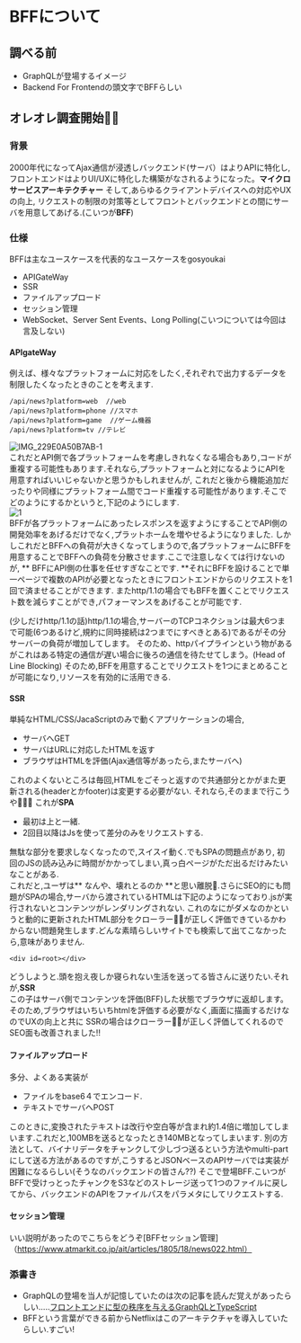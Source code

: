 # BFFについて

## 調べる前
- GraphQLが登場するイメージ
- Backend For Frontendの頭文字でBFFらしい

## オレオレ調査開始🕵️‍♀️

### 背景
2000年代になってAjax通信が浸透しバックエンド(サーバ）はよりAPIに特化し, フロントエンドはよりUI/UXに特化した構築がなされるようになった。**マイクロサービスアーキテクチャー**
そして,あらゆるクライアントデバイスへの対応やUXの向上, リクエストの制限の対策等としてフロントとバックエンドとの間にサーバを用意してあげる.(こいつが**BFF**)

### 仕様
BFFは主なユースケースを代表的なユースケースをgosyoukai
- APIGateWay
- SSR
- ファイルアップロード
- セッション管理
- WebSocket、Server Sent Events、Long Polling(こいつについては今回は言及しない)

#### APIgateWay
例えば、様々なプラットフォームに対応をしたく,それぞれで出力するデータを制限したくなったときのことを考えます.
```
/api/news?platform=web  //web
/api/news?platform=phone //スマホ
/api/news?platform=game  //ゲーム機器
/api/news?platform=tv //テレビ 
```
![IMG_229E0A50B7AB-1](https://user-images.githubusercontent.com/56505469/85938219-366a3200-b946-11ea-8fc5-bb0f66779fc8.jpg)  
これだとAPI側で各プラットフォームを考慮しきれなくなる場合もあり,コードが重複する可能性もあります.それなら,プラットフォームと対になるようにAPIを用意すればいいじゃないかと思うかもしれませんが,
これだと後から機能追加だったりや同様にプラットフォーム間でコード重複する可能性があります.そこでどのようにするかというと,下記のようにします.  
![1](https://user-images.githubusercontent.com/56505469/85938230-53066a00-b946-11ea-9c25-4108a03fa66e.jpg)  
BFFが各プラットフォームにあったレスポンスを返すようにすることでAPI側の開発効率をあげるだけでなく,プラットホームを増やせるようになりました.
しかしこれだとBFFへの負荷が大きくなってしまうので,各プラットフォームにBFFを用意することでBFFへの負荷を分散させます.ここで注意しなくては行けないのが, ** BFFにAPI側の仕事を任せすぎなことです. **それにBFFを設けることで単一ページで複数のAPIが必要となったときにフロントエンドからのリクエストを1回で済ませることができます.
またhttp/1.1の場合でもBFFを置くことでリクエスト数を減らすことができ,パフォーマンスをあげることが可能です.

(少しだけhttp/1.1の話)http/1.1の場合,サーバーのTCPコネクションは最大6つまで可能(6つあるけど,規約に同時接続は2つまでにすべきとある)であるがその分サーバーの負荷が増加してします。
そのため、httpパイプラインという物があるがこれはある特定の通信が遅い場合に後ろの通信を待たせてしまう。(Head of Line Blocking)
そのため,BFFを用意することでリクエストを1つにまとめることが可能になり,リソースを有効的に活用できる.

#### SSR
単純なHTML/CSS/JacaScriptのみで動くアプリケーションの場合,
- サーバへGET
- サーバはURLに対応したHTMLを返す
- ブラウザはHTMLを評価(Ajax通信等があったら,またサーバへ)

これのよくないところは毎回,HTMLをごそっと返すので共通部分とかがまた更新される(headerとかfooter)は変更する必要がない.
それなら,そのままで行こうや⛹🏻‍♀️ これが**SPA**
- 最初は上と一緒.
- 2回目以降はJsを使って差分のみをリクエストする.

無駄な部分を要求しなくなったので,スイスイ動く.でもSPAの問題点があり, 初回のJSの読み込みに時間がかかってしまい,真っ白ページがただ出るだけみたいなことがある.  
これだと,ユーザは** なんや、壊れとるのか **と思い離脱🏃.さらにSEO的にも問題がSPAの場合,サーバから渡されているHTMLは下記のようになっており.jsが実行されないとコンテンツがレンダリングされない.
これのなにがダメなのかというと動的に更新されたHTML部分をクローラー🏊‍♂️が正しく評価できているかわからない問題発生します.どんな素晴らしいサイトでも検索して出てこなかったら,意味がありません.
```
<div id=root></div>
```
どうしようと.頭を抱え夜しか寝られない生活を送ってる皆さんに送りたい.それが,**SSR**  
この子はサーバ側でコンテンツを評価(BFF)した状態でブラウザに返却します。そのため,ブラウザはいちいちhtmlを評価する必要がなく,画面に描画するだけなのでUXの向上と共に
SSRの場合はクローラー🏊‍♂️が正しく評価してくれるのでSEO面も改善されました!!

#### ファイルアップロード
多分、よくある実装が
- ファイルをbase6４でエンコード.
- テキストでサーバへPOST

このときに,変換されたテキストは改行や空白等が含まれ約1.4倍に増加してしまいます.これだと,100MBを送るとなったとき140MBとなってしまいます.
別の方法として、バイナリデータをチャンクして少しづつ送るという方法やmulti-partにして送る方法があるのですが,こうするとJSONベースのAPIサーバでは実装が困難になるらしい(そうなのバックエンドの皆さん??)
そこで登場BFF.こいつがBFFで受けっとったチャンクをS3などのストレージ送って1つのファイルに戻してから、バックエンドのAPIをファイルパスをパラメタにしてリクエストする.

#### セッション管理
いい説明があったのでこちらをどうぞ[BFFセッション管理]（https://www.atmarkit.co.jp/ait/articles/1805/18/news022.html）

### 添書き
- GraphQLの登場を当人が記憶していたのは次の記事を読んだ覚えがあったらしい.....[フロントエンドに型の秩序を与えるGraphQLとTypeScript](https://www.wantedly.com/companies/wantedly/post_articles/183567)
- BFFという言葉ができる前からNetflixはこのアーキテクチャを導入していたらしい.すごい!
